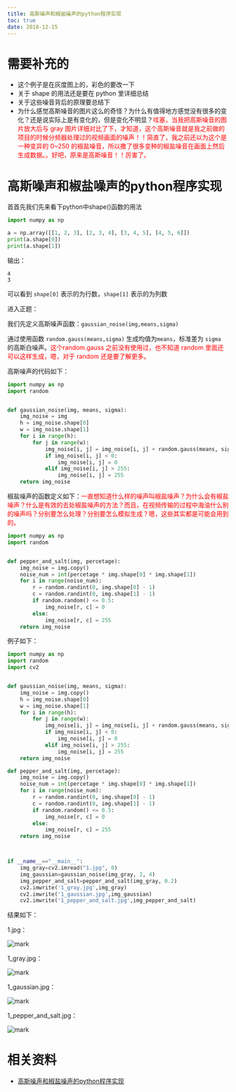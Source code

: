 ```yaml
---
title: 高斯噪声和椒盐噪声的python程序实现
toc: true
date: 2018-12-15
---
```

# 需要补充的

- 这个例子是在灰度图上的，彩色的要改一下
- 关于 shape 的用法还是要在 python 里详细总结
- 关于这些噪音背后的原理要总结下
- 为什么感觉高斯噪音的图片这么的奇怪？为什么有值得地方感觉没有很多的变化？还是说实际上是有变化的，但是变化不明显？<span style="color:red;">哇塞，当我把高斯噪音的图片放大后与 gray 图片详细对比了下，才知道，这个高斯噪音就是我之前做的项目的时候分频器处理过的视频画面的噪声！！简直了，我之前还以为这个是一种变异的 0~250 的椒盐噪音，所以撒了很多变种的椒盐噪音在画面上然后生成数据。。好吧，原来是高斯噪音！！厉害了。</span>

# 高斯噪声和椒盐噪声的python程序实现

首首先我们先来看下python中shape()函数的用法


```py
import numpy as np

a = np.array([[1, 2, 3], [2, 3, 4], [3, 4, 5], [4, 5, 6]])
print(a.shape[0])
print(a.shape[1])
```

输出：

```
4
3
```

可以看到 `shape[0]` 表示的为行数，`shape[1]` 表示的为列数


进入正题：

我们先定义高斯噪声函数：`gaussian_noise(img,means,sigma)`

通过使用函数 `random.gauss(means,sigma)` 生成均值为`means`，标准差为 `sigma` 的高斯白噪声。<span style="color:red;">这个random.gauss 之前没有使用过，也不知道 random 里面还可以这样生成，嗯，对于 random 还是要了解更多。</span>

高斯噪声的代码如下：

```py
import numpy as np
import random


def gaussian_noise(img, means, sigma):
    img_noise = img
    h = img_noise.shape[0]
    w = img_noise.shape[1]
    for i in range(h):
        for j in range(w):
            img_noise[i, j] = img_noise[i, j] + random.gauss(means, sigma)
            if img_noise[i, j] < 0:
                img_noise[i, j] = 0
            elif img_noise[i, j] > 255:
                img_noise[i, j] = 255
    return img_noise

```


椒盐噪声的函数定义如下：<span style="color:red;">一直想知道什么样的噪声叫椒盐噪声？为什么会有椒盐噪声？什么是有效的去处椒盐噪声的方法？而且，在视频传输的过程中海油什么别的噪声吗？分别要怎么处理？分别要怎么模拟生成？嗯，这些其实都是可能会用到的。</span>


```py
import numpy as np
import random


def pepper_and_salt(img, percetage):
    img_noise = img.copy()
    noise_num = int(percetage * img.shape[0] * img.shape[1])
    for i in range(noise_num):
        r = random.randint(0, img.shape[0] - 1)
        c = random.randint(0, img.shape[1] - 1)
        if random.random() <= 0.5:
            img_noise[r, c] = 0
        else:
            img_noise[r, c] = 255
    return img_noise
```



例子如下：

```py
import numpy as np
import random
import cv2


def gaussian_noise(img, means, sigma):
    img_noise = img.copy()
    h = img_noise.shape[0]
    w = img_noise.shape[1]
    for i in range(h):
        for j in range(w):
            img_noise[i, j] = img_noise[i, j] + random.gauss(means, sigma)
            if img_noise[i, j] < 0:
                img_noise[i, j] = 0
            elif img_noise[i, j] > 255:
                img_noise[i, j] = 255
    return img_noise

def pepper_and_salt(img, percetage):
    img_noise = img.copy()
    noise_num = int(percetage * img.shape[0] * img.shape[1])
    for i in range(noise_num):
        r = random.randint(0, img.shape[0] - 1)
        c = random.randint(0, img.shape[1] - 1)
        if random.random() <= 0.5:
            img_noise[r, c] = 0
        else:
            img_noise[r, c] = 255
    return img_noise



if __name__=="__main__":
    img_gray=cv2.imread("1.jpg", 0)
    img_gaussian=gaussian_noise(img_gray, 2, 4)
    img_pepper_and_salt=pepper_and_salt(img_gray, 0.2)
    cv2.imwrite('1_gray.jpg',img_gray)
    cv2.imwrite('1_gaussian.jpg',img_gaussian)
    cv2.imwrite('1_pepper_and_salt.jpg',img_pepper_and_salt)
```


结果如下：

1.jpg：

![mark](http://images.iterate.site/blog/image/20181215/w6nxktnasA4u.jpg?imageslim)

1_gray.jpg：

![mark](http://images.iterate.site/blog/image/20181215/rrpcbooPehRr.jpg?imageslim)

1_gaussian.jpg：

![mark](http://images.iterate.site/blog/image/20181215/ieaRThsJqKNX.jpg?imageslim)

1_pepper_and_salt.jpg：

![mark](http://images.iterate.site/blog/image/20181215/mnKBDrD3EWIA.jpg?imageslim)



# 相关资料

- [高斯噪声和椒盐噪声的python程序实现](https://blog.csdn.net/kaikai______/article/details/53535909)
